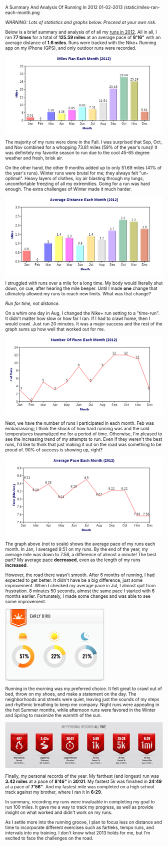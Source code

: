 A Summary And Analysis Of Running In 2012
01-02-2013
/static/miles-ran-each-month.png

*WARNING: Lots of statistics and graphs below. Proceed at your own risk.*

Below is a brief summary and analysis of of all my [runs in 2012][1]. All in all, I ran **77 times** for a total of **125.59 miles** at an average pace of **8'16"** with an average distance of **1.6 miles**. Runs were tracked with the Nike+ Running app on my iPhone (GPS), and only outdoor runs were recorded.

<a href="/static/miles-ran-each-month.png"><img class="pure-img center" src="/static/miles-ran-each-month.png" alt="alex miles ran per month" /></a>

The majority of my runs were done in the Fall. I was surprised that Sep, Oct, and Nov combined for a whopping 73.81 miles (59% of the year's runs)! It was definitely my favorite season to run due to the cool 45-65 degree weather and fresh, brisk air.

On the other hand, the other 9 months added up to only 51.69 miles (41% of the year's runs). Winter runs were brutal for me; they always felt "un-optimal". Heavy layers of clothes, icy air blasting through my lungs, uncomfortable freezing of all my extremities. Going for a run was hard enough.  The extra challenges of Winter made it much harder.

<a href="/static/avg-distance-each-month.png"><img class="pure-img center" src="/static/avg-distance-each-month.png" alt="alex average distance per month" /></a>

I struggled with runs over a mile for a long time. My body would literally shut down, on cue, after hearing the mile beeper. Until I made **one** change that ultimately allowed my runs to reach new limits. What was that change?

*Run for time, not distance.*

On a whim one day in Aug, I changed the Nike+ run setting to a "time-run". It didn't matter how slow or how far I ran. If I had to crawl home, then I would crawl. Just run 20 minutes. It was a major success and the rest of the graph sums up how well that worked out for me.

<a href="/static/num-runs-each-month.png"><img class="pure-img center" src="/static/num-runs-each-month.png" alt="alex number runs per month" /></a>

Next, we have the number of runs I participated in each month. Feb was embarrassing; I think the shock of how hard running was and the cold temperatures traumatized me for a period of time. Otherwise, I'm pleased to see the increasing trend of my attempts to run. Even if they weren't the best runs, I'd like to think that just making it out on the road was something to be proud of. 90% of success is showing up, right?

<a href="/static/avg-pace-each-month.png"><img class="pure-img center" src="/static/avg-pace-each-month.png" /></a>

The graph above (not to scale) shows the average pace of my runs each month. In Jan, I averaged 8:51 on my runs. By the end of the year, my average mile was down to 7:56, a difference of almost a minute! The best part? My average pace **decreased**, even as the length of my runs **increased**.

However, the road there wasn't smooth. After 6 months of running, I had expected to get better. It didn't have be a big difference, just some improvement. When I checked my average pace in Jul, I almost quit from frustration. 8 minutes 50 seconds, almost the same pace I started with 6 months earlier. Fortunately, I made some changes and was able to see some improvement.

<a href="/static/nike-2012-when-run.png"><img class="pure-img center" src="/static/nike-2012-when-run.png" alt="alex runs time of day"  /></a>

Running in the morning was my preferred choice. It felt great to crawl out of bed, throw on my shoes, and make a statement on the day. The neighborhoods and streets were quiet, leaving just the sounds of my steps and rhythmic breathing to keep me company. Night runs were appealing in the hot Summer months, while afternoon runs were favored in the Winter and Spring to maximize the warmth of the sun.

<a href="/static/nike-2012-records.png"><img class="pure-img center" src="/static/nike-2012-records.png" alt="alex 2012 running records" /></a>

Finally, my personal records of the year. My farthest (and longest) run was **3.42 miles** at a pace of **8'46"** in **30:01**. My fastest 5k was finished in **24:49** at a pace of **7'56"**. And my fastest mile was completed on a high school track against my brother, where I ran it in **6:29**.

In summary, recording my runs were invaluable in completing my goal to run 100 miles. It gave me a way to track my progress, as well as provide insight on what worked and didn't work on my runs.

As I settle more into the running groove, I plan to focus less on distance and time to incorporate different exercises such as fartleks, tempo runs, and intervals into my training. I don't know what 2013 holds for me, but I'm excited to face the challenges on the road.

[1]: /blog/2012/100-miles.html
